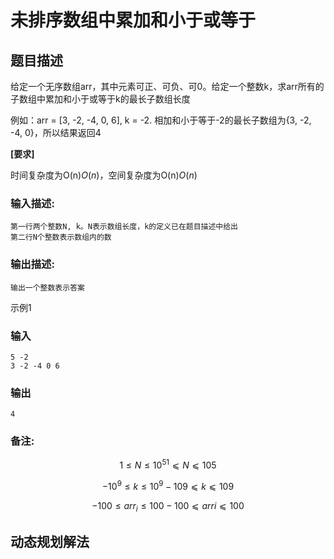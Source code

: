 # 未排序数组中累加和小于或等于

## 题目描述

给定一个无序数组arr，其中元素可正、可负、可0。给定一个整数k，求arr所有的子数组中累加和小于或等于k的最长子数组长度

例如：arr = [3, -2, -4, 0, 6], k = -2. 相加和小于等于-2的最长子数组为{3, -2, -4, 0}，所以结果返回4

**[要求]**

时间复杂度为O(n)*O*(*n*)，空间复杂度为O(n)*O*(*n*)

### 输入描述:

```
第一行两个整数N, k。N表示数组长度，k的定义已在题目描述中给出
第二行N个整数表示数组内的数
```

### 输出描述:

```
输出一个整数表示答案
```

示例1

### 输入

```
5 -2
3 -2 -4 0 6
```

### 输出

```
4
```

### 备注:

$$
1 \leqslant N \leqslant 10^51⩽N⩽105
$$

$$
-10^9 \leqslant k \leqslant 10^9−109⩽k⩽109
$$

$$
-100 \leqslant arr_i \leqslant 100−100⩽arri⩽100
$$

## 动态规划解法